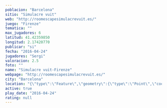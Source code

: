 ```yaml
---
poblacion: "Barcelona"
sitio: "Simulacre vuit"
web: "http://roomescapesimulacrevuit.es/"
juego: "Firenze"
tematica: ""
max_jugadores: 6
latitud: 41.42359850
longitud: 2.17420770
publicar: "si"
fecha: "2016-04-24"
jugadores: "Sergi"
valoracion: 2.5
foto: ""
name: "Simulacre vuit-Firenze"
webpage: "http://roomescapesimulacrevuit.es/"
city: "Barcelona"
location: "{\"type\":\"Feature\",\"geometry\":{\"type\":\"Point\",\"coordinates\":[2.1742077,41.4235985]}}"
active: true
play_date: "2016-04-24"
rating: null
---
```

